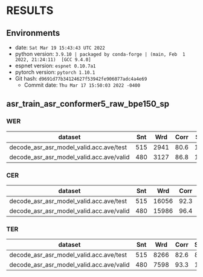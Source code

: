 <!-- Generated by scripts/utils/show_asr_result.sh -->
# RESULTS
## Environments
- date: `Sat Mar 19 15:43:43 UTC 2022`
- python version: `3.9.10 | packaged by conda-forge | (main, Feb  1 2022, 21:24:11)  [GCC 9.4.0]`
- espnet version: `espnet 0.10.7a1`
- pytorch version: `pytorch 1.10.1`
- Git hash: `d9691d77b34124627f53942fe906077adc4a4e69`
  - Commit date: `Thu Mar 17 15:50:03 2022 -0400`

## asr_train_asr_conformer5_raw_bpe150_sp
### WER

|dataset|Snt|Wrd|Corr|Sub|Del|Ins|Err|S.Err|
|---|---|---|---|---|---|---|---|---|
|decode_asr_asr_model_valid.acc.ave/test|515|2941|80.6|17.1|2.4|10.1|29.5|61.4|
|decode_asr_asr_model_valid.acc.ave/valid|480|3127|86.8|12.2|1.0|1.5|14.7|57.3|

### CER

|dataset|Snt|Wrd|Corr|Sub|Del|Ins|Err|S.Err|
|---|---|---|---|---|---|---|---|---|
|decode_asr_asr_model_valid.acc.ave/test|515|16056|92.3|3.8|3.9|2.4|10.1|61.4|
|decode_asr_asr_model_valid.acc.ave/valid|480|15986|96.4|0.5|3.1|1.4|5.1|57.3|

### TER

|dataset|Snt|Wrd|Corr|Sub|Del|Ins|Err|S.Err|
|---|---|---|---|---|---|---|---|---|
|decode_asr_asr_model_valid.acc.ave/test|515|8266|82.6|8.0|9.4|2.1|19.5|61.4|
|decode_asr_asr_model_valid.acc.ave/valid|480|7598|93.3|1.2|5.5|1.6|8.2|57.3|

